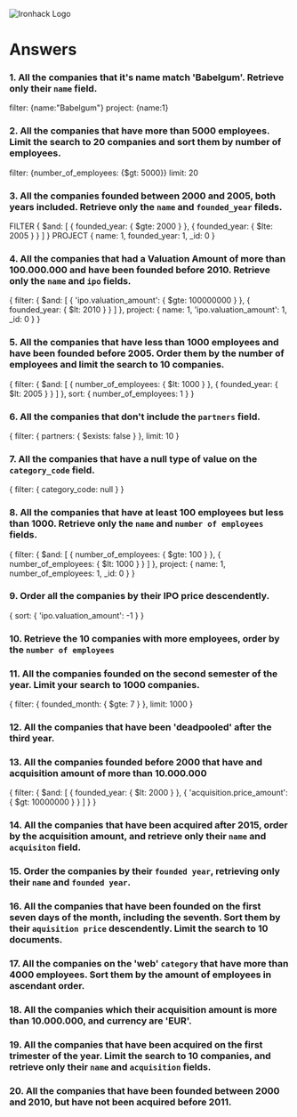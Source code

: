 ![Ironhack Logo](https://i.imgur.com/1QgrNNw.png)

# Answers

### 1. All the companies that it's name match 'Babelgum'. Retrieve only their `name` field.

filter: {name:"Babelgum"}
project: {name:1}

### 2. All the companies that have more than 5000 employees. Limit the search to 20 companies and sort them by **number of employees**.

filter: {number_of_employees: {$gt: 5000}}
limit: 20

### 3. All the companies founded between 2000 and 2005, both years included. Retrieve only the `name` and `founded_year` fileds.

FILTER
{
$and: [
{
founded_year: {
$gte: 2000
}
},
{
founded_year: {
$lte: 2005
}
}
]
}
PROJECT
{
name: 1,
founded_year: 1,
_id: 0
}

### 4. All the companies that had a Valuation Amount of more than 100.000.000 and have been founded before 2010. Retrieve only the `name` and `ipo` fields.

{
filter: {
$and: [
{
'ipo.valuation_amount': {
$gte: 100000000
}
},
{
founded_year: {
$lt: 2010
}
}
]
},
project: {
name: 1,
'ipo.valuation_amount': 1,
_id: 0
}
}

### 5. All the companies that have less than 1000 employees and have been founded before 2005. Order them by the number of employees and limit the search to 10 companies.

{
filter: {
$and: [
{
number_of_employees: {
$lt: 1000
}
},
{
founded_year: {
$lt: 2005
}
}
]
},
sort: {
number_of_employees: 1
}
}

### 6. All the companies that don't include the `partners` field.

{
filter: {
partners: {
$exists: false
}
},
limit: 10
}
### 7. All the companies that have a null type of value on the `category_code` field.

{
filter: {
category_code: null
}
}
### 8. All the companies that have at least 100 employees but less than 1000. Retrieve only the `name` and `number of employees` fields.

{
filter: {
$and: [
{
number_of_employees: {
$gte: 100
}
},
{
number_of_employees: {
$lt: 1000
}
}
]
},
project: {
name: 1,
number_of_employees: 1,
_id: 0
}
}
### 9. Order all the companies by their IPO price descendently.

{
sort: {
'ipo.valuation_amount': -1
}
}
### 10. Retrieve the 10 companies with more employees, order by the `number of employees`

<!-- Your Code Goes Here -->

### 11. All the companies founded on the second semester of the year. Limit your search to 1000 companies.

{
filter: {
founded_month: {
$gte: 7
}
},
limit: 1000
}
### 12. All the companies that have been 'deadpooled' after the third year.

<!-- Your Code Goes Here -->

### 13. All the companies founded before 2000 that have and acquisition amount of more than 10.000.000

{
filter: {
$and: [
{
founded_year: {
$lt: 2000
}
},
{
'acquisition.price_amount': {
$gt: 10000000
}
}
]
}
}
### 14. All the companies that have been acquired after 2015, order by the acquisition amount, and retrieve only their `name` and `acquisiton` field.

<!-- Your Code Goes Here -->

### 15. Order the companies by their `founded year`, retrieving only their `name` and `founded year`.

<!-- Your Code Goes Here -->

### 16. All the companies that have been founded on the first seven days of the month, including the seventh. Sort them by their `aquisition price` descendently. Limit the search to 10 documents.

<!-- Your Code Goes Here -->

### 17. All the companies on the 'web' `category` that have more than 4000 employees. Sort them by the amount of employees in ascendant order.

<!-- Your Code Goes Here -->

### 18. All the companies which their acquisition amount is more than 10.000.000, and currency are 'EUR'.

<!-- Your Code Goes Here -->

### 19. All the companies that have been acquired on the first trimester of the year. Limit the search to 10 companies, and retrieve only their `name` and `acquisition` fields.

<!-- Your Code Goes Here -->

### 20. All the companies that have been founded between 2000 and 2010, but have not been acquired before 2011.

<!-- Your Code Goes Here -->
